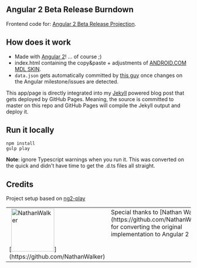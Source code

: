Angular 2 Beta Release Burndown 
---

Frontend code for: [Angular 2 Beta Release Projection](http://juristr.com/apps/ng2beta/).


## How does it work

- Made with [Angular 2](https://angular.io)! ... of course ;)
- index.html containing the copy&paste + adjustments of [ANDROID.COM MDL SKIN](http://www.getmdl.io/templates/android-dot-com/index.html).
- `data.json` gets automatically committed by [this guy](https://github.com/juristr/github-milestone-burndown) once changes on the Angular milestone/issues are detected. 

This app/page is directly integrated into my [Jekyll](https://jekyllrb.com/) powered blog post that gets
deployed by GitHub Pages. Meaning, the source is committed to master on this repo
and GitHub Pages will compile the Jekyll output and deploy it.

## Run it locally

```
npm install
gulp play
```

**Note**: ignore Typescript warnings when you run it. This was converted on the quick and didn't have time to get the .d.ts files all straight.

## Credits

Project setup based on [ng2-play](https://github.com/pkozlowski-opensource/ng2-play)

<table>
	<tr valign="top">
		<td>
			[<img alt="NathanWalker" src="https://avatars.githubusercontent.com/u/457187?v=3&s=117" width="117">](https://github.com/NathanWalker)
		</td>
		<td>
			Special thanks to [Nathan Walker](https://github.com/NathanWalker) for converting the original implementation
to Angular 2 :clap:		
		</td>
	</tr>
</table>
  

